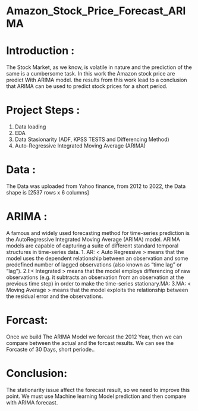   # Amazon_Stock_Price_Forecast_ARIMA
# Introduction : 
 The Stock Market, as we know, is volatile in nature and the prediction of the same is a cumbersome task. In this work the Amazon stock price are predict With ARIMA model.
 the results from this work lead to a conclusion that ARIMA can be used to predict stock prices for a short period.
 # Project Steps :
  1. Data loading
  2. EDA
  3. Data Stasionarity (ADF, KPSS TESTS and Differencing Method)
  4. Auto-Regressive Integrated Moving Average (ARIMA)
# Data : 
The Data was uploaded from Yahoo finance, from 2012 to 2022, the Data shape is [2537 rows x 6 columns]
# ARIMA :
A famous and widely used forecasting method for time-series prediction is the AutoRegressive Integrated Moving Average (ARIMA) model. ARIMA models are capable of capturing a suite of different standard temporal structures in time-series data.
    1. AR: < Auto Regressive > means that the model uses the dependent relationship between an observation and some predefined number of lagged observations (also known as “time lag” or “lag”).
    2.I:< Integrated > means that the model employs differencing of raw observations (e.g. it subtracts an observation from an observation at the previous time step) in order to make the time-series stationary.MA:
    3.MA: < Moving Average > means that the model exploits the relationship between the residual error and the observations.
# Forcast: 
Once we build The ARIMA Model we forcast the 2012 Year, then we can compare between the actual and the forcast results.
We can see  the Forcaste of 30 Days, short periode..
# Conclusion:
The stationarity issue affect the forecast result, so we need to improve this point. 
We must use Machine learning Model prediction and then compare with ARIMA forecast.


